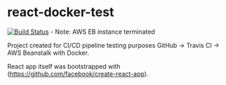 # react-docker-test

[![Build Status](https://travis-ci.org/stanislavprihoda/react-docker-test.svg?branch=master)](https://travis-ci.org/stanislavprihoda/react-docker-test) - Note: AWS EB instance terminated

Project created for CI/CD pipeline testing purposes GitHub -> Travis CI -> AWS Beanstalk with Docker.

React app itself was bootstrapped with (https://github.com/facebook/create-react-app).
